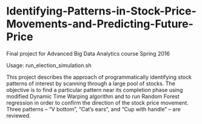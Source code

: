 # Identifying-Patterns-in-Stock-Price-Movements-and-Predicting-Future-Price

Final project for Advanced Big Data Analytics course Spring 2016

Usage: run_election_simulation.sh

This project describes the approach of programmatically identifying stock patterns of interest by scanning through a large pool of stocks.
The objective is to find a particular pattern near its completion phase using modified Dynamic Time Warping algorithm and to run Random Forest regression in order to confirm the direction of the stock price movement. 
Three patterns – “V bottom”, “Cat’s ears”, and “Cup with handle” – are reviewed.

